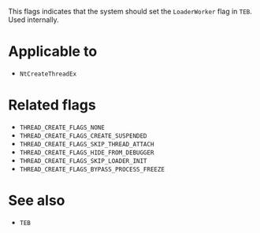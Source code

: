 This flags indicates that the system should set the `LoaderWorker` flag in `TEB`. Used internally.

# Applicable to
 - `NtCreateThreadEx`

# Related flags
 - `THREAD_CREATE_FLAGS_NONE`
 - `THREAD_CREATE_FLAGS_CREATE_SUSPENDED`
 - `THREAD_CREATE_FLAGS_SKIP_THREAD_ATTACH`
 - `THREAD_CREATE_FLAGS_HIDE_FROM_DEBUGGER`
 - `THREAD_CREATE_FLAGS_SKIP_LOADER_INIT`
 - `THREAD_CREATE_FLAGS_BYPASS_PROCESS_FREEZE`

# See also
 - `TEB`
